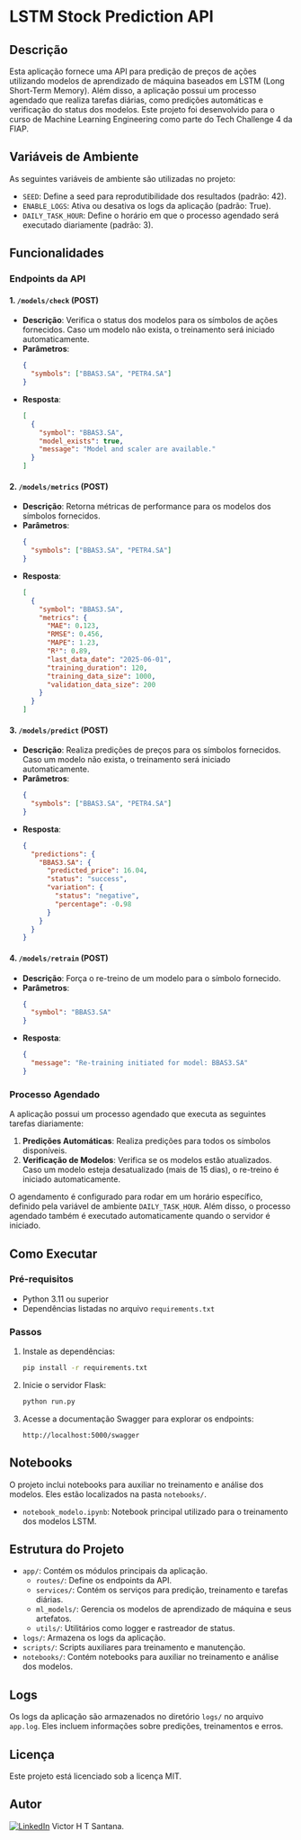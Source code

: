 # LSTM Stock Prediction API

## Descrição
Esta aplicação fornece uma API para predição de preços de ações utilizando modelos de aprendizado de máquina baseados em LSTM (Long Short-Term Memory). Além disso, a aplicação possui um processo agendado que realiza tarefas diárias, como predições automáticas e verificação do status dos modelos. Este projeto foi desenvolvido para o curso de Machine Learning Engineering como parte do Tech Challenge 4 da FIAP.

## Variáveis de Ambiente
As seguintes variáveis de ambiente são utilizadas no projeto:
- `SEED`: Define a seed para reprodutibilidade dos resultados (padrão: 42).
- `ENABLE_LOGS`: Ativa ou desativa os logs da aplicação (padrão: True).
- `DAILY_TASK_HOUR`: Define o horário em que o processo agendado será executado diariamente (padrão: 3).

## Funcionalidades

### Endpoints da API

#### 1. `/models/check` (POST)
- **Descrição**: Verifica o status dos modelos para os símbolos de ações fornecidos. Caso um modelo não exista, o treinamento será iniciado automaticamente.
- **Parâmetros**:
  ```json
  {
    "symbols": ["BBAS3.SA", "PETR4.SA"]
  }
  ```
- **Resposta**:
  ```json
  [
    {
      "symbol": "BBAS3.SA",
      "model_exists": true,
      "message": "Model and scaler are available."
    }
  ]
  ```

#### 2. `/models/metrics` (POST)
- **Descrição**: Retorna métricas de performance para os modelos dos símbolos fornecidos.
- **Parâmetros**:
  ```json
  {
    "symbols": ["BBAS3.SA", "PETR4.SA"]
  }
  ```
- **Resposta**:
  ```json
  [
    {
      "symbol": "BBAS3.SA",
      "metrics": {
        "MAE": 0.123,
        "RMSE": 0.456,
        "MAPE": 1.23,
        "R²": 0.89,
        "last_data_date": "2025-06-01",
        "training_duration": 120,
        "training_data_size": 1000,
        "validation_data_size": 200
      }
    }
  ]
  ```

#### 3. `/models/predict` (POST)
- **Descrição**: Realiza predições de preços para os símbolos fornecidos. Caso um modelo não exista, o treinamento será iniciado automaticamente.
- **Parâmetros**:
  ```json
  {
    "symbols": ["BBAS3.SA", "PETR4.SA"]
  }
  ```
- **Resposta**:
  ```json
  {
    "predictions": {
      "BBAS3.SA": {
        "predicted_price": 16.04,
        "status": "success",
        "variation": {
          "status": "negative",
          "percentage": -0.98
        }
      }
    }
  }
  ```

#### 4. `/models/retrain` (POST)
- **Descrição**: Força o re-treino de um modelo para o símbolo fornecido.
- **Parâmetros**:
  ```json
  {
    "symbol": "BBAS3.SA"
  }
  ```
- **Resposta**:
  ```json
  {
    "message": "Re-training initiated for model: BBAS3.SA"
  }
  ```

### Processo Agendado
A aplicação possui um processo agendado que executa as seguintes tarefas diariamente:
1. **Predições Automáticas**: Realiza predições para todos os símbolos disponíveis.
2. **Verificação de Modelos**: Verifica se os modelos estão atualizados. Caso um modelo esteja desatualizado (mais de 15 dias), o re-treino é iniciado automaticamente.

O agendamento é configurado para rodar em um horário específico, definido pela variável de ambiente `DAILY_TASK_HOUR`. Além disso, o processo agendado também é executado automaticamente quando o servidor é iniciado.

## Como Executar

### Pré-requisitos
- Python 3.11 ou superior
- Dependências listadas no arquivo `requirements.txt`

### Passos
1. Instale as dependências:
   ```bash
   pip install -r requirements.txt
   ```

2. Inicie o servidor Flask:
   ```bash
   python run.py
   ```

3. Acesse a documentação Swagger para explorar os endpoints:
   ```
   http://localhost:5000/swagger
   ```

## Notebooks
O projeto inclui notebooks para auxiliar no treinamento e análise dos modelos. Eles estão localizados na pasta `notebooks/`.

- `notebook_modelo.ipynb`: Notebook principal utilizado para o treinamento dos modelos LSTM.

## Estrutura do Projeto
- `app/`: Contém os módulos principais da aplicação.
  - `routes/`: Define os endpoints da API.
  - `services/`: Contém os serviços para predição, treinamento e tarefas diárias.
  - `ml_models/`: Gerencia os modelos de aprendizado de máquina e seus artefatos.
  - `utils/`: Utilitários como logger e rastreador de status.
- `logs/`: Armazena os logs da aplicação.
- `scripts/`: Scripts auxiliares para treinamento e manutenção.
- `notebooks/`: Contém notebooks para auxiliar no treinamento e análise dos modelos.

## Logs
Os logs da aplicação são armazenados no diretório `logs/` no arquivo `app.log`. Eles incluem informações sobre predições, treinamentos e erros.

## Licença
Este projeto está licenciado sob a licença MIT.

## Autor
[![LinkedIn](https://img.shields.io/badge/LinkedIn-blue?logo=linkedin)](https://www.linkedin.com/in/victor-hugo-teles-de-santana-359ba260/) Victor H T Santana.
